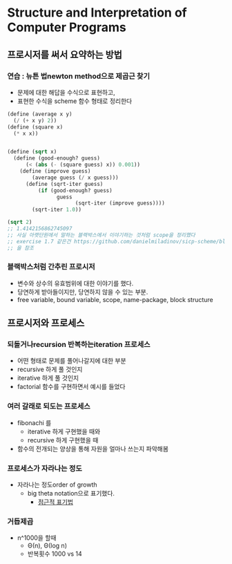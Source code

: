 # Structure and Interpretation of Computer Programs
## 프로시저를 써서 요약하는 방법
### 연습 : 뉴튼 법newton method으로 제곱근 찾기
* 문제에 대한 해답을 수식으로 표현하고,
* 표현한 수식을 scheme 함수 형태로 정리한다
```scheme
(define (average x y)
  (/ (+ x y) 2))
(define (square x)
  (* x x))


(define (sqrt x)
  (define (good-enough? guess)
      (< (abs (- (square guess) x)) 0.001))
    (define (improve guess)
        (average guess (/ x guess)))
      (define (sqrt-iter guess)
          (if (good-enough? guess)
                guess
                      (sqrt-iter (improve guess))))
        (sqrt-iter 1.0))

(sqrt 2)
;; 1.4142156862745097
;; 사실 아랫단원에서 말하는 블랙박스에서 이야기하는 것처럼 scope을 정리했다
;; exercise 1.7 같은건 https://github.com/danielmiladinov/sicp-scheme/blob/master/exercise-1.7.scm
;; 을 참조
```

### 블랙박스처럼 간추린 프로시저
* 변수와 상수의 유효범위에 대한 이야기를 했다.
* 당연하게 받아들이지만, 당연하지 않을 수 있는 부분.
* free variable, bound variable, scope, name-package, block structure

## 프로시저와 프로세스
### 되돌거나recursion 반복하는iteration 프로세스
* 어떤 형태로 문제를 풀어나갈지에 대한 부분
* recursive 하게 풀 것인지
* iterative 하게 풀 것인지
* factorial 함수를 구현하면서 예시를 들었다

### 여러 갈래로 되도는 프로세스
* fibonachi 를
    * iterative 하게 구현했을 때와
    * recursive 하게 구현했을 때
* 함수의 전개되는 양상을 통해 자원을 얼마나 쓰는지 파악해봄

### 프로세스가 자라나는 정도
* 자라나는 정도order of growth
    * big theta notation으로 표기했다.
        * [점근적 표기법](https://github.com/monkeys-code/save-the-monkey/blob/master/slides/190202-complexity.pdf)

### 거듭제곱
* n^1000을 할때
    * Θ(n), Θ(log n)
    * 반복횟수 1000 vs 14
